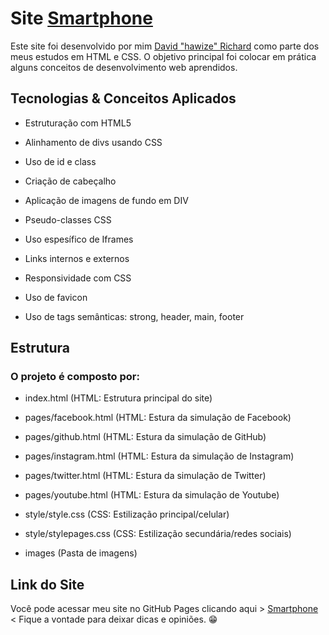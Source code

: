 # Site [Smartphone](https://davidrichardhw.github.io/Smartphone/)

Este site foi desenvolvido por mim [David "hawize" Richard](https://github.com/davidrichardhw) como parte dos meus estudos em HTML e CSS. O objetivo principal foi colocar em prática alguns conceitos de desenvolvimento web aprendidos.


## Tecnologias & Conceitos Aplicados

- Estruturação com HTML5

- Alinhamento de divs usando CSS

- Uso de id e class

- Criação de cabeçalho

- Aplicação de imagens de fundo em DIV

- Pseudo-classes CSS

- Uso espesífico de Iframes

- Links internos e externos

- Responsividade com CSS

- Uso de favicon

- Uso de tags semânticas: strong, header, main, footer


## Estrutura

### O projeto é composto por:

- index.html (HTML: Estrutura principal do site)

- pages/facebook.html (HTML: Estura da simulação de Facebook)

- pages/github.html (HTML: Estura da simulação de GitHub)

- pages/instagram.html (HTML: Estura da simulação de Instagram)

- pages/twitter.html (HTML: Estura da simulação de Twitter)

- pages/youtube.html (HTML: Estura da simulação de Youtube)

- style/style.css (CSS: Estilização principal/celular)

- style/stylepages.css (CSS: Estilização secundária/redes sociais)

- images (Pasta de imagens)


## Link do Site

Você pode acessar meu site no GitHub Pages clicando aqui > [Smartphone](https://davidrichardhw.github.io/Smartphone/) < Fique a vontade para deixar dicas e opiniões. 😁
